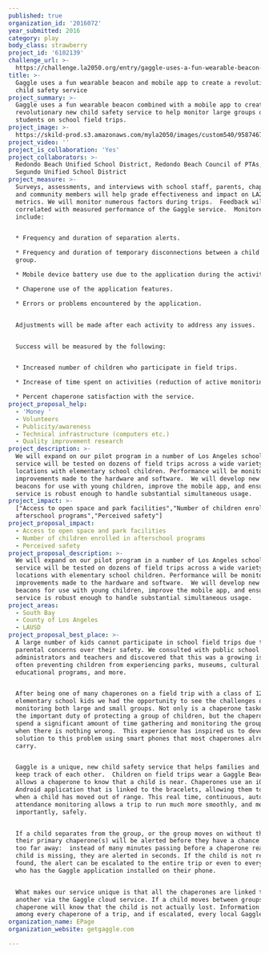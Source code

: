 ```yaml
---
published: true
organization_id: '2016072'
year_submitted: 2016
category: play
body_class: strawberry
project_id: '6102139'
challenge_url: >-
  https://challenge.la2050.org/entry/gaggle-uses-a-fun-wearable-beacon-and-mobile-app-to-create-a-revolutionary-new-child-safety-service
title: >-
  Gaggle uses a fun wearable beacon and mobile app to create a revolutionary new
  child safety service
project_summary: >-
  Gaggle uses a fun wearable beacon combined with a mobile app to create a
  revolutionary new child safety service to help monitor large groups of
  students on school field trips.
project_image: >-
  https://skild-prod.s3.amazonaws.com/myla2050/images/custom540/9587467355741-team91.jpg
project_video: ''
project_is_collaboration: 'Yes'
project_collaborators: >-
  Redondo Beach Unified School District, Redondo Beach Council of PTAs, El
  Segundo Unified School District
project_measure: >-
  Surveys, assessments, and interviews with school staff, parents, chaperones,
  and community members will help grade effectiveness and impact on LA2050 play
  metrics. We will monitor numerous factors during trips.  Feedback will be
  correlated with measured performance of the Gaggle service.  Monitored factors
  include:


  * Frequency and duration of separation alerts.

  * Frequency and duration of temporary disconnections between a child and the
  group.

  * Mobile device battery use due to the application during the activity.

  * Chaperone use of the application features.

  * Errors or problems encountered by the application.


  Adjustments will be made after each activity to address any issues.  


  Success will be measured by the following:


  * Increased number of children who participate in field trips.

  * Increase of time spent on activities (reduction of active monitoring time).

  * Percent chaperone satisfaction with the service.
project_proposal_help:
  - 'Money '
  - Volunteers
  - Publicity/awareness
  - Technical infrastructure (computers etc.)
  - Quality improvement research
project_description: >-
  We will expand on our pilot program in a number of Los Angeles schools: the
  service will be tested on dozens of field trips across a wide variety of
  locations with elementary school children. Performance will be monitored and
  improvements made to the hardware and software.  We will develop new wearable
  beacons for use with young children, improve the mobile app, and ensure the
  service is robust enough to handle substantial simultaneous usage.
project_impact: >-
  ["Access to open space and park facilities","Number of children enrolled in
  afterschool programs","Perceived safety"]
project_proposal_impact:
  - Access to open space and park facilities
  - Number of children enrolled in afterschool programs
  - Perceived safety
project_proposal_description: >-
  We will expand on our pilot program in a number of Los Angeles schools: the
  service will be tested on dozens of field trips across a wide variety of
  locations with elementary school children. Performance will be monitored and
  improvements made to the hardware and software.  We will develop new wearable
  beacons for use with young children, improve the mobile app, and ensure the
  service is robust enough to handle substantial simultaneous usage.
project_areas:
  - South Bay
  - County of Los Angeles
  - LAUSD
project_proposal_best_place: >-
  A large number of kids cannot participate in school field trips due to
  parental concerns over their safety. We consulted with public school
  administrators and teachers and discovered that this was a growing issue,
  often preventing children from experiencing parks, museums, cultural and
  educational programs, and more.


  After being one of many chaperones on a field trip with a class of 125
  elementary school kids we had the opportunity to see the challenges of
  monitoring both large and small groups. Not only is a chaperone tasked with
  the important duty of protecting a group of children, but the chaperone must
  spend a significant amount of time gathering and monitoring the group, even
  when there is nothing wrong.  This experience has inspired us to develop a
  solution to this problem using smart phones that most chaperones already
  carry.


  Gaggle is a unique, new child safety service that helps families and groups
  keep track of each other.  Children on field trips wear a Gaggle Beacon, which
  allows a chaperone to know that a child is near. Chaperones use an iOS or
  Android application that is linked to the bracelets, allowing them to know
  when a child has moved out of range. This real time, continuous, automated
  attendance monitoring allows a trip to run much more smoothly, and more
  importantly, safely.


  If a child separates from the group, or the group moves on without the child,
  their primary chaperone(s) will be alerted before they have a chance to wander
  too far away:  instead of many minutes passing before a chaperone realizes a
  child is missing, they are alerted in seconds. If the child is not readily
  found, the alert can be escalated to the entire trip or even to every person
  who has the Gaggle application installed on their phone.


  What makes our service unique is that all the chaperones are linked to one
  another via the Gaggle cloud service. If a child moves between groups, their
  chaperone will know that the child is not actually lost. Information is shared
  among every chaperone of a trip, and if escalated, every local Gaggle user.
organization_name: EPage
organization_website: getgaggle.com

---
```

